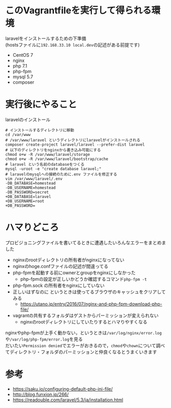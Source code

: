 # このVagrantfileを実行して得られる環境

laravelをインストールするための下準備  
(hostsファイルに`192.168.33.10 local.dev`の記述がある前提です)

* CentOS 7
* nginx
* php 7.1
* php-fpm
* mysql 5.7
* composer


# 実行後にやること

laravelのインストール

```
# インストールするディレクトリに移動
cd /var/www
# /var/www/laravel というディレクトリにlaravelがインストールされる
composer create-project laravel/laravel --prefer-dist laravel
# 以下のディレクトリをnginxから書き込み可能にする
chmod o+w -R /var/www/laravel/storage
chmod o+w -R /var/www/laravel/bootstrap/cache
# laravel という名前のdatabaseをつくる
mysql -uroot -e "create database laravel;"
# laravelのmysqlへの接続のために.env ファイルを修正する
vim /var/www/laravel/.env
-DB_DATABASE=homestead
-DB_USERNAME=homestead
-DB_PASSWORD=secret
+DB_DATABASE=laravel
+DB_USERNAME=root
+DB_PASSWORD=
```

# ハマりどころ

プロビジョニングファイルを書いてるときに遭遇したいろんなエラーをまとめました

* nginxのrootディレクトリの所有者がnginxになってない
* nginxのhoge.confファイルの記述が間違ってる
* php-fpmを起動する前にownerとgroupをnginxにしなかった
    * php-fpmの設定が正しいかどうか確認するコマンド`php-fpm -t`
* php-fpm.sock の所有者をnginxにしていない
* 正しいはずなのに というときは使ってるブラウザのキャッシュをクリアしてみる
    * https://utano.jp/entry/2016/07/nginx-and-php-fpm-download-php-file/
* vagrantの共有するフォルダはゲストからパーミッションが変えられない
    * nginxのrootディレクトリにしていたりするとハマりやすくなる

nginxやphp-fpmが上手く動かない，というときは`/var/log/nginx/error.log`や`/var/log/php-fpm/error.log`を見る  
だいたい`Permission denied`でエラーがおきるので，`chmod`や`chown`について調べてディレクトリ・フォルダのパーミッションと仲良くなるとうまくいきます

# 参考

* https://saku.io/configuring-default-php-ini-file/
* http://blog.funxion.jp/266/
* https://readouble.com/laravel/5.3/ja/installation.html
